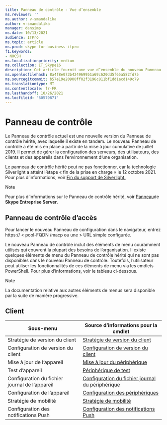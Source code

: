 ```yaml
---
title: Panneau de contrôle - Vue d’ensemble
ms.reviewer: ''
ms.author: v-smandalika
author: v-smandalika
manager: dansimp
ms.date: 10/13/2021
audience: ITPro
ms.topic: article
ms.prod: skype-for-business-itpro
f1.keywords:
- NOCSH
ms.localizationpriority: medium
ms.collection: IT_Skype16
description: Cet article fournit une vue d’ensemble du nouveau Panneau de contrôle.
ms.openlocfilehash: 8a4f8e073b424969951a69c620dd5f65a582fd75
ms.sourcegitcommit: b57e19e20900ff02f3196c811bf1dd1acd149c79
ms.translationtype: MT
ms.contentlocale: fr-FR
ms.lasthandoff: 10/26/2021
ms.locfileid: "60579871"
---
```

# <a name="control-panel"></a>Panneau de contrôle

Le Panneau de contrôle actuel est une nouvelle version du Panneau de contrôle hérité, avec laquelle il existe en tandem. Le nouveau Panneau de contrôle a été mis en place à partir de la mise à jour cumulative de juillet 2019. Il permet de gérer la configuration des serveurs, des utilisateurs, des clients et des appareils dans l’environnement d’une organisation.

Le panneau de contrôle hérité peut ne pas fonctionner, car la technologie Silverlight a atteint l’étape « fin de la prise en charge » le 12 octobre 2021. Pour plus d’informations, voir [Fin du support de Silverlight.](https://support.microsoft.com/windows/silverlight-end-of-support-0a3be3c7-bead-e203-2dfd-74f0a64f1788)

> [!NOTE]
> Pour plus d’informations sur le Panneau de contrôle hérité, voir [Panneau](../SfbServer/management-tools/install-and-open-administrative-tools.md)de **Skype Entreprise Server.**

## <a name="access-control-panel"></a>Panneau de contrôle d’accès

Pour lancer le nouveau Panneau de configuration dans le navigateur, entrez https:// &lt; pool-FQDN /macp ou une &gt; URL simple configurée.

Le nouveau Panneau de contrôle inclut des éléments de menu couramment utilisés qui couvrent la plupart des besoins de l’organisation. Il existe quelques éléments de menu du Panneau de contrôle hérité qui ne sont pas disponibles dans le nouveau Panneau de contrôle. Toutefois, l’utilisateur peut utiliser les fonctionnalités de ces éléments de menu via les cmdlets PowerShell. Pour plus d’informations, voir le tableau ci-dessous.

> [!NOTE]
> La documentation relative aux autres éléments de menus sera disponible par la suite de manière progressive.

## <a name="client"></a>Client

|Sous-menu  |Source d’informations pour la cmdlet  |
|---------|---------|
|Stratégie de version du client         |    [Stratégie de version du client](use-powershell-client-menu.md#client-version-policy)     |
|Configuration de version du client      |  [Configuration de version du client](use-powershell-client-menu.md#client-version-configuration)       |
|Mise à jour de l’appareil    | [Mise à jour du périphérique](use-powershell-client-menu.md#device-update)        |
|Test d’appareil     | [Périphérique de test](use-powershell-client-menu.md#test-device)        |
|Configuration du fichier journal de l’appareil         |    [Configuration du fichier journal du périphérique](use-powershell-client-menu.md#device-log-configuration)     |
|Configuration de l’appareil         |    [Configuration des périphériques](use-powershell-client-menu.md#device-configuration)     |
|Stratégie de mobilité         |    [Stratégie de mobilité](use-powershell-client-menu.md#mobility-policy)     |
|Configuration des notifications Push         |    [Configuration des notifications Push](use-powershell-client-menu.md#push-notification-configuration)     |
